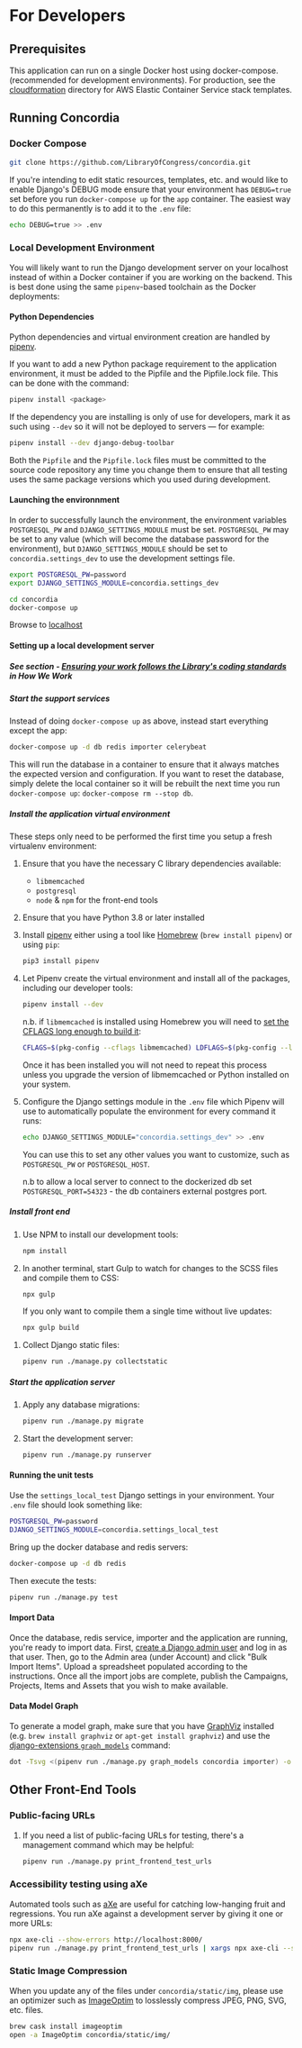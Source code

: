 # For Developers

## Prerequisites

This application can run on a single Docker host using docker-compose.
(recommended for development environments). For production, see the
[cloudformation](https://github.com/LibraryOfCongress/concordia/tree/master/cloudformation) directory for AWS Elastic Container Service
stack templates.

## Running Concordia

### Docker Compose

```bash
git clone https://github.com/LibraryOfCongress/concordia.git
```

If you're intending to edit static resources, templates, etc. and would like to
enable Django's DEBUG mode ensure that your environment has `DEBUG=true` set
before you run `docker-compose up` for the `app` container. The easiest way to
do this permanently is to add it to the `.env` file:

```bash
echo DEBUG=true >> .env
```

### Local Development Environment

You will likely want to run the Django development server on your localhost
instead of within a Docker container if you are working on the backend. This is
best done using the same `pipenv`-based toolchain as the Docker deployments:

#### Python Dependencies

Python dependencies and virtual environment creation are handled by
[pipenv](https://docs.pipenv.org/).

If you want to add a new Python package requirement to the application
environment, it must be added to the Pipfile and the Pipfile.lock file.
This can be done with the command:

```bash
pipenv install <package>
```

If the dependency you are installing is only of use for developers, mark it as
such using `--dev` so it will not be deployed to servers — for example:

```bash
pipenv install --dev django-debug-toolbar
```

Both the `Pipfile` and the `Pipfile.lock` files must be committed to the source
code repository any time you change them to ensure that all testing uses the
same package versions which you used during development.

#### Launching the environnment

In order to successfully launch the environment, the environment variables
`POSTGRESQL_PW` and `DJANGO_SETTINGS_MODULE` must be set. `POSTGRESQL_PW`
may be set to any value (which will become the database password for the
environment), but `DJANGO_SETTINGS_MODULE` should be set to
`concordia.settings_dev` to use the development settings file.

```bash
export POSTGRESQL_PW=password
export DJANGO_SETTINGS_MODULE=concordia.settings_dev
```

```bash
cd concordia
docker-compose up
```

Browse to [localhost](http://localhost)

#### Setting up a local development server

##### See section - [Ensuring your work follows the Library's coding standards](https://github.com/LibraryOfCongress/concordia/blob/master/docs/how-we-work.md#ensuring-your-work-follows-the-librarys-coding-standards) in How We Work

##### Start the support services

Instead of doing `docker-compose up` as above, instead start everything except the app:

```bash
docker-compose up -d db redis importer celerybeat
```

This will run the database in a container to ensure that it always matches the
expected version and configuration. If you want to reset the database, simply
delete the local container so it will be rebuilt the next time you run
`docker-compose up`: `docker-compose rm --stop db`.

##### Install the application virtual environment

These steps only need to be performed the first time you setup a fresh
virtualenv environment:

1. Ensure that you have the necessary C library dependencies available:

    - `libmemcached`
    - `postgresql`
    - `node` & `npm` for the front-end tools

1. Ensure that you have Python 3.8 or later installed

1. Install [pipenv](https://docs.pipenv.org/) either using a tool like
   [Homebrew](https://brew.sh) (`brew install pipenv`) or using `pip`:

    ```bash
    pip3 install pipenv
    ```

1. Let Pipenv create the virtual environment and install all of the packages,
   including our developer tools:

    ```bash
    pipenv install --dev
    ```

    n.b. if `libmemcached` is installed using Homebrew you will need to [set the CFLAGS long enough to build it](https://stackoverflow.com/questions/14803310/error-when-install-pylibmc-using-pip#comment94853072_19432949):

    ```bash
    CFLAGS=$(pkg-config --cflags libmemcached) LDFLAGS=$(pkg-config --libs libmemcached) pipenv install --dev
    ```

    Once it has been installed you will not need to repeat this process unless
    you upgrade the version of libmemcached or Python installed on your system.

1. Configure the Django settings module in the `.env` file which Pipenv will use
   to automatically populate the environment for every command it runs:

    ```bash
    echo DJANGO_SETTINGS_MODULE="concordia.settings_dev" >> .env
    ```

    You can use this to set any other values you want to customize, such as
    `POSTGRESQL_PW` or `POSTGRESQL_HOST`.

    n.b to allow a local server to connect to the dockerized db set `POSTGRESQL_PORT=54323` - the db containers external postgres port.

##### Install front end

1. Use NPM to install our development tools:

    ```bash
    npm install
    ```

1. In another terminal, start Gulp to watch for changes to the SCSS files and
   compile them to CSS:

    ```bash
    npx gulp
    ```

    If you only want to compile them a single time without live updates:

    ```bash
    npx gulp build
    ```

1) Collect Django static files:

    ```bash
    pipenv run ./manage.py collectstatic
    ```

##### Start the application server

1. Apply any database migrations:

    ```bash
    pipenv run ./manage.py migrate
    ```

1. Start the development server:

    ```bash
    pipenv run ./manage.py runserver
    ```

#### Running the unit tests

Use the `settings_local_test` Django settings in your environment. Your `.env` file should look something like:

```bash
POSTGRESQL_PW=password
DJANGO_SETTINGS_MODULE=concordia.settings_local_test
```

Bring up the docker database and redis servers:

```bash
docker-compose up -d db redis
```

Then execute the tests:

```bash
pipenv run ./manage.py test
```

#### Import Data

Once the database, redis service, importer and the application
are running, you're ready to import data.
First, [create a Django admin user](https://docs.djangoproject.com/en/2.1/intro/tutorial02/#creating-an-admin-user)
and log in as that user.
Then, go to the Admin area (under Account) and click "Bulk Import Items".
Upload a spreadsheet populated according to the instructions. Once all the import
jobs are complete, publish the Campaigns, Projects, Items and Assets that you
wish to make available.

#### Data Model Graph

To generate a model graph, make sure that you have [GraphViz](https://graphviz.org/doc/info/command.html) installed (e.g.
`brew install graphviz` or `apt-get install graphviz`) and use the
[django-extensions `graph_models`](https://django-extensions.readthedocs.io/en/latest/graph_models.html) command:

```bash
dot -Tsvg <(pipenv run ./manage.py graph_models concordia importer) -o concordia.svg
```

## Other Front-End Tools

### Public-facing URLs

1. If you need a list of public-facing URLs for testing, there's a management
   command which may be helpful:

    ```bash
    pipenv run ./manage.py print_frontend_test_urls
    ```

### Accessibility testing using aXe

Automated tools such as [aXe](https://www.deque.com/axe/) are useful for
catching low-hanging fruit and regressions. You run aXe against a development
server by giving it one or more URLs:

```bash
npx axe-cli --show-errors http://localhost:8000/
pipenv run ./manage.py print_frontend_test_urls | xargs npx axe-cli --show-errors
```

### Static Image Compression

When you update any of the files under `concordia/static/img`, please use an
optimizer such as [ImageOptim](https://imageoptim.com) to losslessly compress
JPEG, PNG, SVG, etc. files.

```bash
brew cask install imageoptim
open -a ImageOptim concordia/static/img/
```
